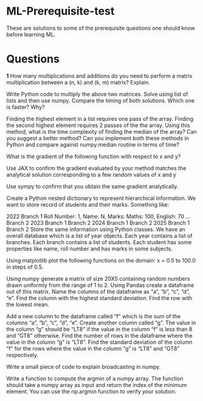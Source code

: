 # ML-Prerequisite-test
These are solutions to some of the prerequisite questions one should know before learning ML.

# Questions
**1** How many multiplications and additions do you need to perform a matrix multiplication between a (n, k) and (k, m) matrix? Explain.

Write Python code to multiply the above two matrices. Solve using list of lists and then use numpy. Compare the timing of both solutions. Which one is faster? Why?

Finding the highest element in a list requires one pass of the array. Finding the second highest element requires 2 passes of the the array. Using this method, what is the time complexity of finding the median of the array? Can you suggest a better method? Can you implement both these methods in Python and compare against numpy.median routine in terms of time?

What is the gradient of the following function with respect to x and y?

Use JAX to confirm the gradient evaluated by your method matches the analytical solution corresponding to a few random values of x and y

Use sympy to confirm that you obtain the same gradient analytically.

Create a Python nested dictionary to represent hierarchical information. We want to store record of students and their marks. Something like:

2022
Branch 1
Roll Number: 1, Name: N, Marks:
Maths: 100, English: 70 …
Branch 2
2023
Branch 1
Branch 2
2024
Branch 1
Branch 2
2025
Branch 1
Branch 2
Store the same information using Python classes. We have an overall database which is a list of year objects. Each year contains a list of branches. Each branch contains a list of students. Each student has some properties like name, roll number and has marks in some subjects.

Using matplotlib plot the following functions on the domain: x = 0.5 to 100.0 in steps of 0.5.

 
 
Using numpy generate a matrix of size 20X5 containing random numbers drawn uniformly from the range of 1 to 2. Using Pandas create a dataframe out of this matrix. Name the columns of the dataframe as “a”, “b”, “c”, “d”, “e”. Find the column with the highest standard deviation. Find the row with the lowest mean.

Add a new column to the dataframe called “f” which is the sum of the columns “a”, “b”, “c”, “d”, “e”. Create another column called “g”. The value in the column “g” should be “LT8” if the value in the column “f” is less than 8 and “GT8” otherwise. Find the number of rows in the dataframe where the value in the column “g” is “LT8”. Find the standard deviation of the column “f” for the rows where the value in the column “g” is “LT8” and “GT8” respectively.

Write a small piece of code to explain broadcasting in numpy.

Write a function to compute the argmin of a numpy array. The function should take a numpy array as input and return the index of the minimum element. You can use the np.argmin function to verify your solution.

